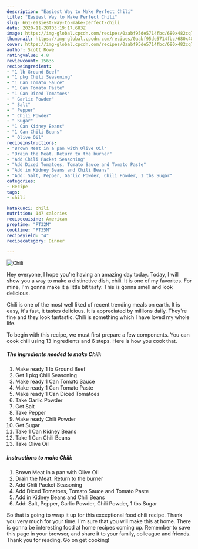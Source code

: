 ```yaml
---
description: "Easiest Way to Make Perfect Chili"
title: "Easiest Way to Make Perfect Chili"
slug: 661-easiest-way-to-make-perfect-chili
date: 2020-11-28T03:19:17.683Z
image: https://img-global.cpcdn.com/recipes/0aabf95de5714fbc/680x482cq70/chili-recipe-main-photo.jpg
thumbnail: https://img-global.cpcdn.com/recipes/0aabf95de5714fbc/680x482cq70/chili-recipe-main-photo.jpg
cover: https://img-global.cpcdn.com/recipes/0aabf95de5714fbc/680x482cq70/chili-recipe-main-photo.jpg
author: Scott Rowe
ratingvalue: 4.8
reviewcount: 15635
recipeingredient:
- "1 lb Ground Beef"
- "1 pkg Chili Seasoning"
- "1 Can Tomato Sauce"
- "1 Can Tomato Paste"
- "1 Can Diced Tomatoes"
- " Garlic Powder"
- " Salt"
- " Pepper"
- " Chili Powder"
- " Sugar"
- "1 Can Kidney Beans"
- "1 Can Chili Beans"
- " Olive Oil"
recipeinstructions:
- "Brown Meat in a pan with Olive Oil"
- "Drain the Meat. Return to the burner"
- "Add Chili Packet Seasoning"
- "Add Diced Tomatoes, Tomato Sauce and Tomato Paste"
- "Add in Kidney Beans and Chili Beans"
- "Add: Salt, Pepper, Garlic Powder, Chili Powder, 1 tbs Sugar"
categories:
- Recipe
tags:
- chili

katakunci: chili 
nutrition: 147 calories
recipecuisine: American
preptime: "PT32M"
cooktime: "PT35M"
recipeyield: "4"
recipecategory: Dinner

---
```



![Chili](https://img-global.cpcdn.com/recipes/0aabf95de5714fbc/680x482cq70/chili-recipe-main-photo.jpg)

Hey everyone, I hope you're having an amazing day today. Today, I will show you a way to make a distinctive dish, chili. It is one of my favorites. For mine, I'm gonna make it a little bit tasty. This is gonna smell and look delicious.



Chili is one of the most well liked of recent trending meals on earth. It is easy, it's fast, it tastes delicious. It is appreciated by millions daily. They're fine and they look fantastic. Chili is something which I have loved my whole life.


To begin with this recipe, we must first prepare a few components. You can cook chili using 13 ingredients and 6 steps. Here is how you cook that.

<!--inarticleads1-->

##### The ingredients needed to make Chili:

1. Make ready 1 lb Ground Beef
1. Get 1 pkg Chili Seasoning
1. Make ready 1 Can Tomato Sauce
1. Make ready 1 Can Tomato Paste
1. Make ready 1 Can Diced Tomatoes
1. Take  Garlic Powder
1. Get  Salt
1. Take  Pepper
1. Make ready  Chili Powder
1. Get  Sugar
1. Take 1 Can Kidney Beans
1. Take 1 Can Chili Beans
1. Take  Olive Oil




<!--inarticleads2-->

##### Instructions to make Chili:

1. Brown Meat in a pan with Olive Oil
1. Drain the Meat. Return to the burner
1. Add Chili Packet Seasoning
1. Add Diced Tomatoes, Tomato Sauce and Tomato Paste
1. Add in Kidney Beans and Chili Beans
1. Add: Salt, Pepper, Garlic Powder, Chili Powder, 1 tbs Sugar




So that is going to wrap it up for this exceptional food chili recipe. Thank you very much for your time. I'm sure that you will make this at home. There is gonna be interesting food at home recipes coming up. Remember to save this page in your browser, and share it to your family, colleague and friends. Thank you for reading. Go on get cooking!
